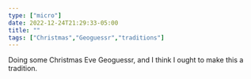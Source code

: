 ```yaml
---
type: ["micro"]
date: 2022-12-24T21:29:33-05:00
title: ""
tags: ["Christmas","Geoguessr","traditions"]
---
```

Doing some Christmas Eve Geoguessr, and I think I ought to make this a tradition.
